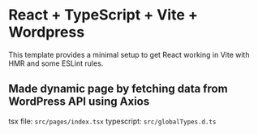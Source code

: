 # React + TypeScript + Vite + Wordpress

This template provides a minimal setup to get React working in Vite with HMR and some ESLint rules.

## Made dynamic page by fetching data from WordPress API using Axios

tsx file: `src/pages/index.tsx`
typescript: `src/globalTypes.d.ts`
